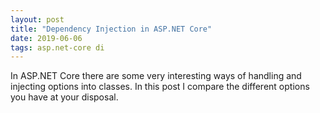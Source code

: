 ```yaml
---
layout: post
title: "Dependency Injection in ASP.NET Core"
date: 2019-06-06
tags: asp.net-core di
---
```


<p class="intro"><span class="dropcap">I</span>n ASP.NET Core there are some very interesting ways of handling and injecting options into classes. In this post I compare the different options you have at your disposal.</p>